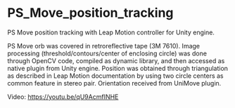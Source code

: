 # PS_Move_position_tracking
PS Move position tracking with Leap Motion controller for Unity engine.

PS Move orb was covered in retroreflective tape (3M 7610).
Image processing (threshold/contours/center of enclosing circle) was done through OpenCV code, compiled as dynamic library, and then accessed as native plugin from Unity engine.
Position was obtained through triangulation as described in Leap Motion documentation by using two circle centers as common feature in stereo pair.
Orientation received from UniMove plugin.

Video: https://youtu.be/qU9AcmfINHE
